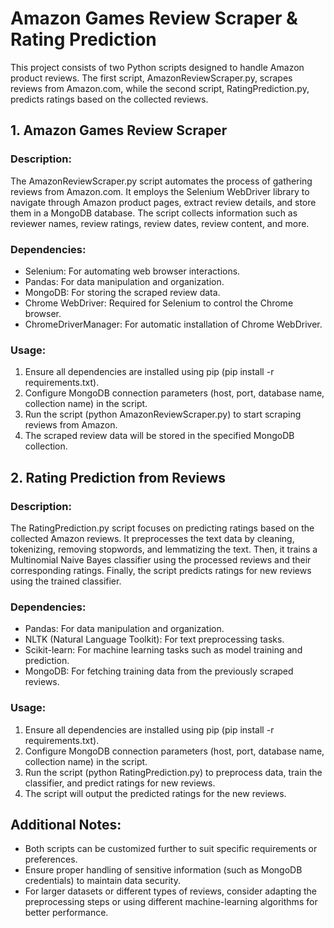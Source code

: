 # Amazon Games Review Scraper & Rating Prediction

This project consists of two Python scripts designed to handle Amazon product reviews. The first script, AmazonReviewScraper.py, scrapes reviews from Amazon.com, while the second script, RatingPrediction.py, predicts ratings based on the collected reviews.

## 1. Amazon Games Review Scraper
### Description:
The AmazonReviewScraper.py script automates the process of gathering reviews from Amazon.com. It employs the Selenium WebDriver library to navigate through Amazon product pages, extract review details, and store them in a MongoDB database. The script collects information such as reviewer names, review ratings, review dates, review content, and more.

### Dependencies:
* Selenium: For automating web browser interactions.
* Pandas: For data manipulation and organization.
* MongoDB: For storing the scraped review data.
* Chrome WebDriver: Required for Selenium to control the Chrome browser.
* ChromeDriverManager: For automatic installation of Chrome WebDriver.

### Usage:
1. Ensure all dependencies are installed using pip (pip install -r requirements.txt).
2. Configure MongoDB connection parameters (host, port, database name, collection name) in the script.
3. Run the script (python AmazonReviewScraper.py) to start scraping reviews from Amazon.
4. The scraped review data will be stored in the specified MongoDB collection.

## 2. Rating Prediction from Reviews
### Description:
The RatingPrediction.py script focuses on predicting ratings based on the collected Amazon reviews. It preprocesses the text data by cleaning, tokenizing, removing stopwords, and lemmatizing the text. Then, it trains a Multinomial Naive Bayes classifier using the processed reviews and their corresponding ratings. Finally, the script predicts ratings for new reviews using the trained classifier.

### Dependencies:
* Pandas: For data manipulation and organization.
* NLTK (Natural Language Toolkit): For text preprocessing tasks.
* Scikit-learn: For machine learning tasks such as model training and prediction.
* MongoDB: For fetching training data from the previously scraped reviews.

### Usage:
1. Ensure all dependencies are installed using pip (pip install -r requirements.txt).
2. Configure MongoDB connection parameters (host, port, database name, collection name) in the script.
3. Run the script (python RatingPrediction.py) to preprocess data, train the classifier, and predict ratings for new reviews.
4. The script will output the predicted ratings for the new reviews.

## Additional Notes:
* Both scripts can be customized further to suit specific requirements or preferences.
* Ensure proper handling of sensitive information (such as MongoDB credentials) to maintain data security.
* For larger datasets or different types of reviews, consider adapting the preprocessing steps or using different machine-learning algorithms for better performance.

